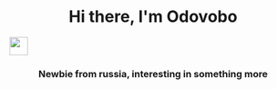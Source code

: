 <h1 align="center">Hi there, I'm Odovobo</h1> 
<img src="https://github.com/blackcater/blackcater/raw/main/images/Hi.gif" height="32"/></h1>
<h3 align="center">Newbie from russia, interesting in something more</h3>
